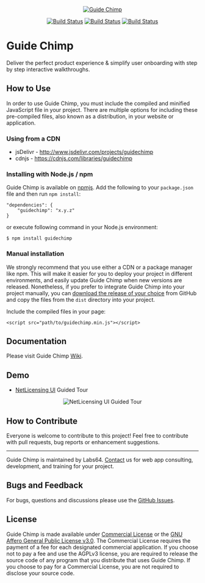 <a href="https://netlicensing.io"><p align="center"><img src="https://github.com/Labs64/guidechimp/blob/master/docs/img/guidechimp-logo-transparent.png"  alt="Guide Chimp"></p></a>

<p align="center">
<a href="https://travis-ci.org/Labs64/guidechimp"><img src="https://travis-ci.org/Labs64/guidechimp.svg" alt="Build Status"></a>
<a href="https://badge.fury.io/js/netlicensing-client"><img src="https://badge.fury.io/js/netlicensing-client.svg" alt="Build Status"></a>
<a href="https://www.jsdelivr.com/package/npm/netlicensing-client"><img src="https://data.jsdelivr.com/v1/package/npm/netlicensing-client/badge" alt="Build Status"></a>
</p>

# Guide Chimp

Deliver the perfect product experience & simplify user onboarding with step by step interactive walkthroughs.


## How to Use

In order to use Guide Chimp, you must include the compiled and minified JavaScript file in your project. There are multiple options for including these pre-compiled files, also known as a distribution, in your website or application.


### Using from a CDN

- jsDelivr - http://www.jsdelivr.com/projects/guidechimp
- cdnjs - https://cdnjs.com/libraries/guidechimp


### Installing with Node.js / npm

Guide Chimp is available on [npmjs](https://www.npmjs.com/package/guidechimp). Add the following to your `package.json` file and then run `npm install`:
```
"dependencies": {
    "guidechimp": "x.y.z"
}
```

or execute following command in your Node.js environment:

```
$ npm install guidechimp
```


### Manual installation

We strongly recommend that you use either a CDN or a package manager like npm. This will make it easier for you to deploy your project in different environments, and easily update Guide Chimp when new versions are released. Nonetheless, if you prefer to integrate Guide Chimp into your project manually, you can [download the release of your choice](https://github.com/Labs64/guidechimp/releases) from GitHub and copy the files from the `dist` directory into your project.

Include the compiled files in your page:
```
<script src="path/to/guidechimp.min.js"></script>
```


## Documentation

Please visit Guide Chimp [Wiki](https://github.com/usablica/guidechimp/wiki).


## Demo

- [NetLicensing UI](https://ui.netlicensing.io) Guided Tour

<p align="center"><img src="https://github.com/Labs64/guidechimp/blob/master/docs/img/netlicensing-magnifier.png"  alt="NetLicensing UI Guided Tour"></p>

## How to Contribute

Everyone is welcome to contribute to this project!
Feel free to contribute with pull requests, bug reports or enhancement suggestions.

---

Guide Chimp is maintained by Labs64.
[Contact](https://www.labs64.com/contact/) us for web app consulting, development, and training for your project.


## Bugs and Feedback

For bugs, questions and discussions please use the [GitHub Issues](https://github.com/Labs64/guidechimp/issues).


## License

Guide Chimp is made available under [Commercial License](https://www.labs64.com/legal/terms-of-service/netlicensing/) or the [GNU Affero General Public License v3.0](LICENSE).
The Commercial License requires the payment of a fee for each designated commercial application. If you choose not to pay a fee and use the AGPLv3 license, you are required to release the source code of any program that you distribute that uses Guide Chimp.
If you choose to pay for a Commercial License, you are not required to disclose your source code.
